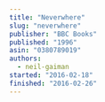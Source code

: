 ```yaml
---
title: "Neverwhere"
slug: "neverwhere"
publisher: "BBC Books"
published: "1996"
asin: "0380789019"
authors:
  - neil-gaiman
started: "2016-02-18"
finished: "2016-02-26"
---
```


